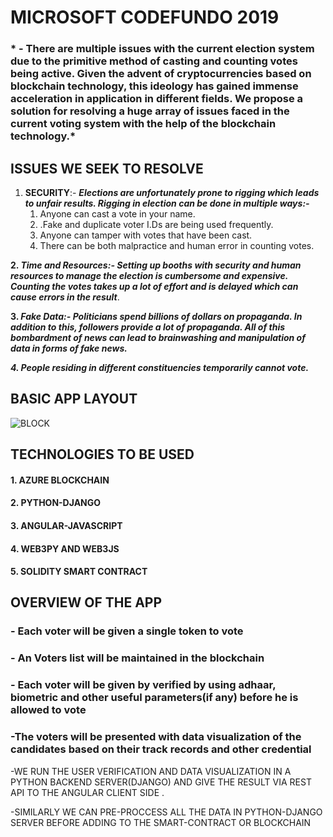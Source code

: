 # **MICROSOFT CODEFUNDO 2019**

### * - There are multiple issues with the current election system due to the primitive method of casting and counting votes being active. Given the advent of cryptocurrencies based on blockchain technology, this ideology has gained immense acceleration in application in different fields. We propose a solution for resolving a huge array of issues faced in the current voting system with the help of the blockchain technology.*

## ISSUES WE SEEK TO RESOLVE
1. **SECURITY**:- ***Elections are unfortunately prone to rigging which leads to unfair results. 
Rigging in election can be done in multiple ways:-***
	1. 	 Anyone can cast a vote in your name.
	2. .Fake and duplicate voter I.Ds are being used frequently.
	3. 	Anyone can tamper with votes that have been cast.
	4. There can be both malpractice and human error in counting votes.

**2. *Time and Resources:- Setting up booths with security and human resources to manage the election is cumbersome and expensive. Counting the votes takes up a lot of effort and is delayed which can cause errors in the result***.

**3. *Fake Data:- Politicians spend billions of dollars on propaganda. In addition to this, followers provide a lot of propaganda. All of this bombardment of news can lead to brainwashing and manipulation of data in forms of fake news.***

***4. People residing in different constituencies temporarily cannot vote.***

## BASIC APP LAYOUT

![BLOCK](https://user-images.githubusercontent.com/31371571/61932789-df274900-afa1-11e9-8400-6cc3146f3f85.png)

## TECHNOLOGIES TO BE USED
 #### 1. AZURE BLOCKCHAIN
#### 2. PYTHON-DJANGO
#### 3. ANGULAR-JAVASCRIPT
#### 4. WEB3PY AND WEB3JS
#### 5. SOLIDITY SMART CONTRACT

## OVERVIEW OF THE APP
### - Each voter will be given a single token to vote 
### -  An Voters list will be maintained in the blockchain
### - Each voter will be given by verified by using adhaar, biometric and other useful parameters(if any) before he is  allowed to vote
### -The voters will be presented with data visualization of the candidates based on their track records and other credential

-WE RUN THE USER VERIFICATION AND DATA VISUALIZATION  IN A PYTHON BACKEND SERVER(DJANGO) AND  GIVE THE RESULT VIA REST API TO THE ANGULAR CLIENT SIDE .

-SIMILARLY WE CAN PRE-PROCCESS ALL THE DATA IN PYTHON-DJANGO SERVER BEFORE ADDING TO THE SMART-CONTRACT OR BLOCKCHAIN
